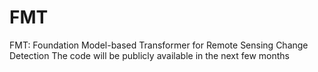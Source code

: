 # FMT
FMT: Foundation Model-based Transformer for Remote Sensing Change Detection
The code will be publicly available in the next few months
